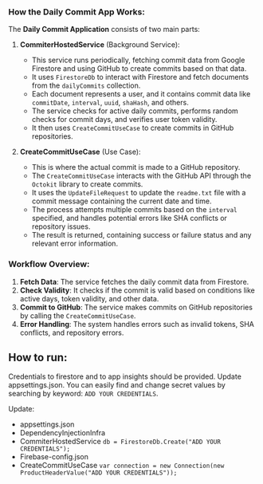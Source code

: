 ### How the Daily Commit App Works:

The **Daily Commit Application** consists of two main parts:

1. **CommiterHostedService** (Background Service):
    - This service runs periodically, fetching commit data from Google Firestore and using GitHub to create commits based on that data.
    - It uses `FirestoreDb` to interact with Firestore and fetch documents from the `dailyCommits` collection.
    - Each document represents a user, and it contains commit data like `commitDate`, `interval`, `uuid`, `shaHash`, and others.
    - The service checks for active daily commits, performs random checks for commit days, and verifies user token validity.
    - It then uses `CreateCommitUseCase` to create commits in GitHub repositories.

2. **CreateCommitUseCase** (Use Case):
    - This is where the actual commit is made to a GitHub repository.
    - The `CreateCommitUseCase` interacts with the GitHub API through the `Octokit` library to create commits.
    - It uses the `UpdateFileRequest` to update the `readme.txt` file with a commit message containing the current date and time.
    - The process attempts multiple commits based on the `interval` specified, and handles potential errors like SHA conflicts or repository issues.
    - The result is returned, containing success or failure status and any relevant error information.

### **Workflow Overview:**
1. **Fetch Data**: The service fetches the daily commit data from Firestore.
2. **Check Validity**: It checks if the commit is valid based on conditions like active days, token validity, and other data.
3. **Commit to GitHub**: The service makes commits on GitHub repositories by calling the `CreateCommitUseCase`.
4. **Error Handling**: The system handles errors such as invalid tokens, SHA conflicts, and repository errors.

## How to run:
Credentials to firestore and to app insights should be provided. Update appsettings.json. You can easily find and change secret values by searching by keyword: `ADD YOUR CREDENTIALS`.

Update:
- appsettings.json
- DependencyInjectionInfra
- CommiterHostedService `db = FirestoreDb.Create("ADD YOUR CREDENTIALS");`
- Firebase-config.json
- CreateCommitUseCase `var connection = new Connection(new ProductHeaderValue("ADD YOUR CREDENTIALS"));`
